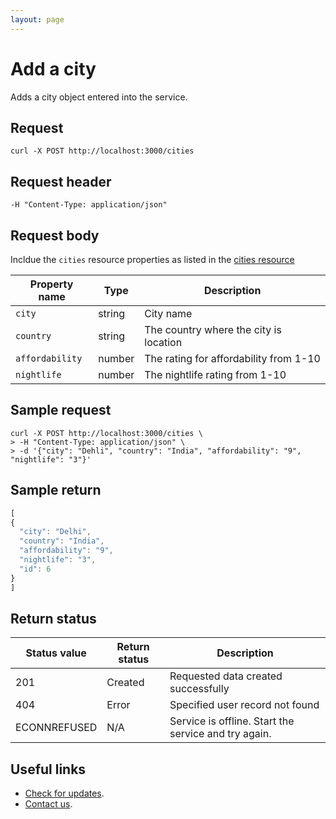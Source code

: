 ```yaml
---
layout: page
---
```


# Add a city

Adds a city object entered into the service.

## Request

```shell
curl -X POST http://localhost:3000/cities
```

## Request header

```shell
-H "Content-Type: application/json"
```

## Request body

Incldue the `cities` resource properties as listed in the [cities resource](cities.md)

| Property name | Type | Description |
| ------------- | ----------- | ----------- |
| `city` | string | City name |
| `country` | string | The country where the city is location |
| `affordability` | number | The rating for affordability from 1-10|
| `nightlife` | number | The nightlife rating from 1-10 |

## Sample request

```shell
curl -X POST http://localhost:3000/cities \
> -H "Content-Type: application/json" \
> -d '{"city": "Dehli", "country": "India", "affordability": "9", "nightlife": "3"}'
```

## Sample return

```js
[
{
  "city": "Delhi",
  "country": "India",
  "affordability": "9",
  "nightlife": "3",
  "id": 6
}
]
```

## Return status

| Status value | Return status | Description |
| ------------- | ----------- | ----------- |
| 201 | Created | Requested data created successfully |
| 404 | Error | Specified user record not found |
|  ECONNREFUSED | N/A | Service is offline. Start the service and try again. |

## Useful links

* [Check for updates](Updates.md).
* [Contact us](mailto:where-to@example.com).
